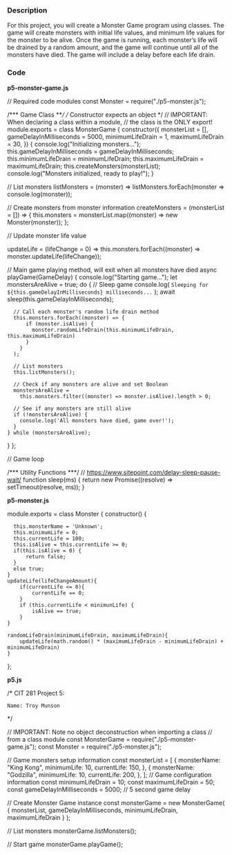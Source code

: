 ### Description

For this project, you will create a Monster Game program using classes. The game will create monsters with initial life values, and minimum life values for the monster to be alive. Once the game is running, each monster’s life will be drained by a random amount, and the game will continue until all of the monsters have died. The game will include a delay before each life drain.

### Code

**p5-monster-game.js**

// Required code modules
const Monster = require("./p5-monster.js");


/*** Game Class ***/
/* Constructor expects an object */
// IMPORTANT: When declaring a class within a module,
// the class is the ONLY export!
module.exports = class MonsterGame {
  constructor({
    monsterList = [],
    gameDelayInMilliseconds = 5000,
    minimumLifeDrain = 1,
    maximumLifeDrain = 30,
  }) {
    console.log("Initializing monsters...");
    this.gameDelayInMilliseconds = gameDelayInMilliseconds;
    this.minimumLifeDrain = minimumLifeDrain;
    this.maximumLifeDrain = maximumLifeDrain;
    this.createMonsters(monsterList);
    console.log("Monsters initialized, ready to play!");
  }

  // List monsters
 listMonsters = (monster) => listMonsters.forEach(monster => console.log(monster));

  // Create monsters from monster information
  createMonsters = (monsterList = []) => {
    this.monsters = monsterList.map((monster) => new Monster(monster));
  };

  // Update monster life value
  
  updateLife = (lifeChange = 0) =>
    this.monsters.forEach((monster) => monster.updateLife(lifeChange));
  

  // Main game playing method, will exit when all monsters have died
  async playGame(GameDelay) {
    console.log("Starting game...");
    let monstersAreAlive = true;
    do {
      // Sleep game
      console.log(
        `Sleeping for ${this.gameDelayInMilliseconds} milliseconds...`
      );
      await sleep(this.gameDelayInMilliseconds);

      // Call each monster's random life drain method
      this.monsters.forEach((monster) => {
          if (monster.isAlive) {
            monster.randomLifeDrain(this.minimumLifeDrain, this.maximumLifeDrain)
          }
        }
      );

      // List monsters
      this.listMonsters();

      // Check if any monsters are alive and set Boolean
      monstersAreAlive =
        this.monsters.filter((monster) => monster.isAlive).length > 0;

      // See if any monsters are still alive
      if (!monstersAreAlive) {
        console.log('All monsters have died, game over!');
      }
    } while (monstersAreAlive);
  }
};

// Game loop

/*** Utility Functions ***/
// https://www.sitepoint.com/delay-sleep-pause-wait/
function sleep(ms) {
  return new Promise((resolve) => setTimeout(resolve, ms));
}

**p5-monster.js**

module.exports = class Monster {
    constructor() {
      
      this.monsterName = 'Unknown';
      this.minimumLife = 0;
      this.currentLife = 100;
      this.isAlive = this.currentLife >= 0;
      if(this.isAlive = 0) {
          return false;
      }
      else true;
    }
    updateLife(lifeChangeAmount){
        if(currentLife <= 0){
            currentLife == 0;
        }
        if (this.currentLife < minimunLife) {
            isAlive == true;
        }
    }

    randomLifeDrain(minimumLifeDrain, maximumLifeDrain){
        updateLife(math.random() * (maximumLifeDrain - minimumLifeDrain) + minimumLifeDrain)
    }
};

**p5.js**

/*
    CIT 281 Project 5:

    Name: Troy Munson
*/

// IMPORTANT: Note no object deconstruction when importing a class
// from a class module
const MonsterGame = require("./p5-monster-game.js");
const Monster = require("./p5-monster.js");

// Game monsters setup information
const monsterList = [
  {
    monsterName: "King Kong",
    minimumLife: 10,
    currentLife: 150,
  },
  {
    monsterName: "Godzilla",
    minimumLife: 10,
    currentLife: 200,
  },
];
// Game configuration information
const minimumLifeDrain = 10;
const maximumLifeDrain = 50;
const gameDelayInMilliseconds = 5000; // 5 second game delay

// Create Monster Game instance
const monsterGame = new MonsterGame(
  {
    monsterList, gameDelayInMilliseconds, minimumLifeDrain, maximumLifeDrain
  }
);

// List monsters
monsterGame.listMonsters();

// Start game
monsterGame.playGame();
